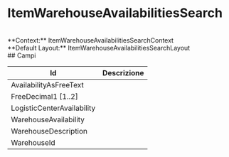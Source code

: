 # ItemWarehouseAvailabilitiesSearch

<br/>
**Context:** ItemWarehouseAvailabilitiesSearchContext
<br/>
**Default Layout:** ItemWarehouseAvailabilitiesSearchLayout



<br/>
## Campi

| Id | Descrizione | 
| --- | --- | 
| AvailabilityAsFreeText |  | 
| FreeDecimal1 [1..2] |  | 
| LogisticCenterAvailability |  | 
| WarehouseAvailability |  | 
| WarehouseDescription |  | 
| WarehouseId |  |
